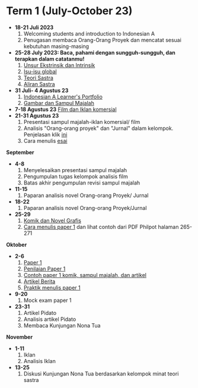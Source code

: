 # Term 1 (July-October 23)

- <b>18-21 Juli 2023</b>
  1. Welcoming students and introduction to Indonesian A
  2. Penugasan membaca Orang-Orang Proyek dan mencatat sesuai kebutuhan masing-masing
- <b>25-28 July 2023: Baca, pahami dengan sungguh-sungguh, dan terapkan dalam catatanmu!</b>
  1. [Unsur Ekstrinsik dan Intrinsik](Unsur-unsur%20Ekstrinsik%20dan%20Intrinsik.pptx)
  2. [Isu-isu global](ISU-ISU%20GLOBAL.pptx)
  3. [Teori Sastra](TEORI%20DALAM%20SASTRA.docx)
  4. [Aliran Sastra](ALIRAN%20SASTRA.docx)
- <b>31  Juli- 4 Agustus 23</b>
  1. [Indonesian A Learner's Portfolio](Learner%27s%20Portfolio.pptx)
  2. [Gambar dan Sampul Majalah](Gambar%20dan%20Sampul%20Majalah.pptx)
- <b>7-18 Agustus 23</b>
[Film dan Iklan komersial](Film%20dan%20Iklan%20komersial.pptx)
- <b>21-31 Agustus 23</b>
  1. Presentasi sampul majalah-iklan komersial/ film
  2. Analisis "Orang-orang proyek" dan "Jurnal" dalam kelompok. Penjelasan klik [ini](Analisis%20Orang-Orang%20Proyek%20karya%20Ahmad%20Tohari.docx)
  3. Cara menulis [esai](Menulis%20Esai.docx)

<b>September</b>
- <b>4-8</b>
  1. Menyelesaikan presentasi sampul majalah
  2. Pengumpulan tugas kelompok analisis film
  3. Batas akhir pengumpulan revisi sampul majalah
- <b>11-15</b>
  1. Paparan analisis novel Orang-orang Proyek/ Jurnal
- <b>18-22</b>
  1. Paparan analisis novel Orang-orang Proyek/Jurnal
- <b>25-29</b>
  1. [Komik dan Novel Grafis](Komik%20%26%20%20Novel%20Grafis.pptx)
  2. [Cara menulis paper 1](Paper%201.docx) dan lihat contoh dari PDF Philpot halaman 265-271

<b>Oktober</b>
- <b>2-6</b>
  1. [Paper 1](paper%201/Paper%201%20Guided%20textual%20analysis.pptx)
  2. [Penilaian Paper 1](Penilaian%20Paper%201.docx)
  3. [Contoh paper 1 komik, sampul majalah, dan artikel](paper%201/Sampul%20Majalah%2C%20Komik%2C%20Artikel%20Berita)
  4. [Artikel Berita](Artikel%20Berita.pptx)
  5. [Praktik menulis paper 1](paper%201)
- <b>9-20</b>
  1. Mock exam paper 1
- <b>23-31</b>
  1. Artikel Pidato
  2. Analisis artikel Pidato
  3. Membaca Kunjungan Nona Tua

<b>November</b>
- <b>1-11</b>
  1. Iklan
  2. Analisis Iklan
- <b>13-25</b>
  1. Diskusi Kunjungan Nona Tua berdasarkan kelompok minat teori sastra
